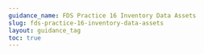 ```yaml
---
guidance_name: FDS Practice 16 Inventory Data Assets
slug: fds-practice-16-inventory-data-assets
layout: guidance_tag
toc: true
---
```

